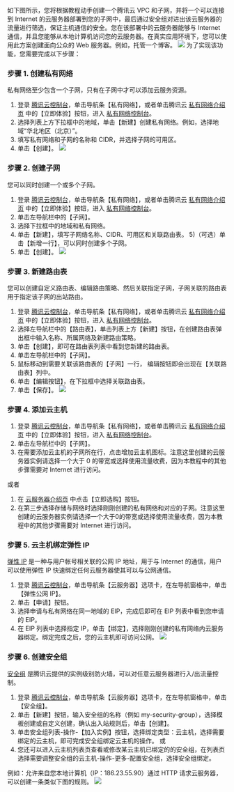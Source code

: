 如下图所示，您将根据教程动手创建一个腾讯云 VPC 和子网，并将一个可以连接到 Internet 的云服务器部署到您的子网中，最后通过安全组对进出该云服务器的流量进行筛选，保证主机通信的安全。您在该部署中的云服务器能够与 Internet 通信，并且您能够从本地计算机访问您的云服务器。在真实应用环境下，您可以使用此方案创建面向公众的 Web 服务器。例如，托管一个博客。
![](https://mc.qcloudimg.com/static/img/7a428200fc9782b02d05d220ae6328bb/image.png)
为了实现该功能，您需要完成以下步骤：

### 步骤 1. 创建私有网络
私有网络至少包含一个子网，只有在子网中才可以添加云服务资源。

1) 登录 [腾讯云控制台](https://cloud.tencent.com/login?s_url=https%3A%2F%2Fconsole.cloud.tencent.com%2F)，单击导航条【私有网络】，或者单击腾讯云 [私有网络介绍页](https://cloud.tencent.com/product/vpc) 中的【立即体验】按钮，进入 [私有网络控制台](https://cloud.tencent.com/login?s_url=https%3A%2F%2Fconsole.cloud.tencent.com%2Fvpc%2F)。
2) 选择列表上方下拉框中的地域，单击【新建】创建私有网络。例如，选择地域“华北地区（北京）”。
3) 填写私有网络和子网的名称和 CIDR，并选择子网的可用区。
4) 单击【创建】。
![](https://mc.qcloudimg.com/static/img/55cdba64e785d9b073bc4169a9459e39/image.png)
### 步骤 2. 创建子网
您可以同时创建一个或多个子网。

1) 登录 [腾讯云控制台](https://cloud.tencent.com/login?s_url=https%3A%2F%2Fconsole.cloud.tencent.com%2F)，单击导航条【私有网络】，或者单击腾讯云 [私有网络介绍页](https://cloud.tencent.com/product/vpc) 中的【立即体验】按钮，进入 [私有网络控制台](https://cloud.tencent.com/login?s_url=https%3A%2F%2Fconsole.cloud.tencent.com%2Fvpc%2F)。
2) 单击左导航栏中的【子网】。
3) 选择下拉框中的地域和私有网络。
4) 单击【新建】，填写子网络名称、CIDR、可用区和关联路由表。
5)（可选）单击【新增一行】，可以同时创建多个子网。
6) 单击【创建】。
![](https://mc.qcloudimg.com/static/img/66a4e93f7f8dfeeed421fb799fd09137/image.png)
### 步骤 3. 新建路由表
您可以创建自定义路由表、编辑路由策略、然后关联指定子网，子网关联的路由表用于指定该子网的出站路由。

1) 登录 [腾讯云控制台](https://cloud.tencent.com/login?s_url=https%3A%2F%2Fconsole.cloud.tencent.com%2F)，单击导航条【私有网络】，或者单击腾讯云 [私有网络介绍页](https://cloud.tencent.com/product/vpc) 中的【立即体验】按钮，进入 [私有网络控制台](https://cloud.tencent.com/login?s_url=https%3A%2F%2Fconsole.cloud.tencent.com%2Fvpc%2F)。
2) 选择左导航栏中的【路由表】，单击列表上方【新建】按钮，在创建路由表弹出框中输入名称、所属网络及新建路由策略。
3) 单击【创建】，即可在路由表列表中看到您新建的路由表。
4) 单击左导航栏中的【子网】。
5) 鼠标移动到需要关联该路由表的【子网】一行， 编辑按钮即会出现在【关联路由表】列中。
6) 单击【编辑按钮】，在下拉框中选择关联路由表。
7) 单击【保存】。
![](https://mc.qcloudimg.com/static/img/a41758221e11cacef5dbdbd53f06049a/image.png)
### 步骤 4. 添加云主机
1) 登录 [腾讯云控制台](https://cloud.tencent.com/login?s_url=https%3A%2F%2Fconsole.cloud.tencent.com%2F)，单击导航条【私有网络】，或者单击腾讯云 [私有网络介绍页](https://cloud.tencent.com/product/vpc) 中的【立即体验】按钮，进入 [私有网络控制台](https://cloud.tencent.com/login?s_url=https%3A%2F%2Fconsole.cloud.tencent.com%2Fvpc%2F)。
2) 单击左导航栏中的【子网】。
3) 在需要添加云主机的子网所在行，点击增加云主机图标。注意这里创建的云服务器实例请选择一个大于 0 的带宽或选择使用流量收费，因为本教程中的其他步骤需要对 Internet 进行访问。

或者

1) 在 [云服务器介绍页](https://cloud.tencent.com/product/cvm) 中点击【立即选购】按钮。
2) 在第三步选择存储与网络时选择刚刚创建的私有网络和对应的子网。注意这里创建的云服务器实例请选择一个大于0的带宽或选择使用流量收费，因为本教程中的其他步骤需要对 Internet 进行访问。
### 步骤 5. 云主机绑定弹性 IP
[弹性 IP](https://cloud.tencent.com/document/product/213/1941) 是一种与用户帐号相关联的公网 IP 地址，用于与 Internet 的通信，用户可以使用弹性 IP 快速绑定任何云服务器使其可以与公网通信。

1) 登录 [腾讯云控制台](https://cloud.tencent.com/login?s_url=https%3A%2F%2Fconsole.cloud.tencent.com%2F)，单击导航条【云服务器】选项卡，在左导航窗格中，单击【弹性公网 IP】。
2) 单击【申请】按钮。
3) 选择申请与私有网络在同一地域的 EIP，完成后即可在 EIP 列表中看到您申请的 EIP。
4) 在 EIP 列表中选择指定 IP，单击【绑定】，选择刚刚创建的私有网络内云服务器绑定。绑定完成之后，您的云主机即可访问公网。
![](https://mc.qcloudimg.com/static/img/4853aa0215993d8ce40e965cafee6bf8/image.png)
### 步骤 6. 创建安全组
[安全组](https://cloud.tencent.com/document/product/213/500) 是腾讯云提供的实例级别防火墙，可以对任意云服务器进行入/出流量控制。

1) 登录 [腾讯云控制台](https://cloud.tencent.com/login?s_url=https%3A%2F%2Fconsole.cloud.tencent.com%2F)，单击导航条【云服务器】选项卡，在左导航窗格中，单击【安全组】。
2) 单击【新建】按钮，输入安全组的名称（例如 my-security-group），选择模板创建或自定义创建，确认出入站规则后，单击【创建】。
3) 单击安全组列表-操作-【加入实例】按钮，选择绑定类型：云主机，选择需要绑定的云主机，即可完成安全组绑定云主机的操作。
或
4) 您还可以进入云主机列表页查看或修改某云主机已绑定的的安全组，在列表页选择需要调整安全组的云主机-操作-更多-配置安全组，选择安全组绑定。

例如：允许来自您本地计算机（IP：186.23.55.90）通过 HTTP 请求云服务器，可以创建一条类似下图的规则。
![](https://mc.qcloudimg.com/static/img/73a059ac94c9ac4d6f076953e7cab544/image.png)